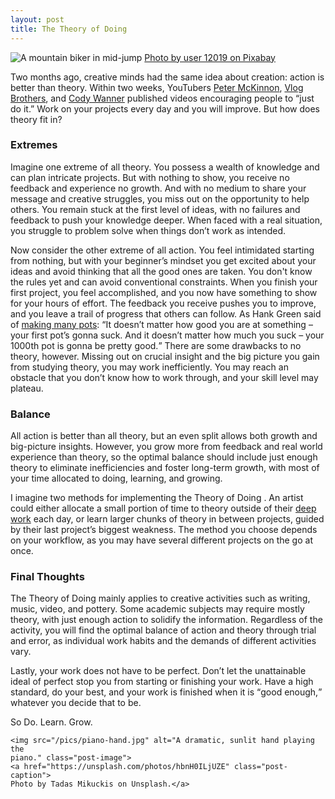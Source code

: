 ```yaml
---
layout: post
title: The Theory of Doing
---
```


![A mountain biker in mid-jump](/image/bmx.jpg)
[Photo by user 12019 on Pixabay](https://pixabay.com/photo-95032/)

Two months ago, creative minds had the same idea about creation: action is 
    better than theory.
	 Within two weeks, YouTubers <a target="_black" href="https://www.youtube.
	 com/watch?v=ksDDSIlTe3w">Peter McKinnon</a>, <a target="_blank" href="
	 https://www.youtube.com/watch?v=7dxcO26i9uw">Vlog Brothers</a>, and <a 
	 target="_blank" href="https://www.youtube.com/watch?v=iVnPqQpMfwU">Cody 
	 Wanner</a> published videos encouraging people to “just do it.”
	 Work on your projects every day and you will improve.
	 But how does theory fit in?
  </p>
  <h3>Extremes</h3>
  <p>
    Imagine one extreme of all theory.
	 You possess a wealth of knowledge and can plan intricate projects.
	 But with nothing to show, you receive no feedback and experience no growth.
	 And with no medium to share your message and creative struggles, you miss 
	 out on the opportunity to help others.
	 You remain stuck at the first level of ideas, with no failures and 
	 feedback to push your knowledge deeper.
	 When faced with a real situation, you struggle to problem solve when 
	 things don’t work as intended.	
  </p>
  <p>
    Now consider the other extreme of all action.
	 You feel intimidated starting from nothing, but with your beginner’s 
	 mindset you get excited about your ideas and avoid thinking that all the 
	 good ones are taken.
	 You don't know the rules yet and can avoid conventional constraints.
	 When you finish your first project, you feel accomplished, and you now 
	 have something to show for your hours of effort.
	 The feedback you receive pushes you to improve, and you leave a trail of 
	 progress that others can follow. 
	 As Hank Green said of <a target="_blank" href="https://www.youtube.com/
	 watch?v=7dxcO26i9uw">making many pots</a>: <q>It doesn’t matter how good 
	 you are at something – your first pot’s gonna suck. And it doesn’t matter 
	 how much you suck – your 1000th pot is gonna be pretty good.</q>
	 There are some drawbacks to no theory, however.
	 Missing out on crucial insight and the big picture you gain from studying 
	 theory, you may work inefficiently.
	 You may reach an obstacle that you don’t know how to work through, and 
	 your skill level may plateau. 
  </p>
  <h3>Balance</h3>
  <p>
    All action is better than all theory, but an even split allows both growth 
    and big-picture insights. 
	 However, you grow more from feedback and real world experience than 
	 theory, so the optimal balance should include just enough theory to 
	 eliminate inefficiencies and foster long-term growth, with most of your 
	 time allocated to doing, learning, and growing.
  </p>
  <p>
    I imagine two methods for implementing the Theory of Doing .
	 An artist could either allocate a small portion of time to theory outside 
	 of their <a target="_blank" href="http://calnewport.com/books/deep-work/">
	 deep work</a> each day, or learn larger chunks of theory in between 
	 projects, guided by their last project’s biggest weakness.
	 The method you choose depends on your workflow, as you may have several 
	 different projects on the go at once.
  </p>
  <h3>Final Thoughts</h3>
  <p>
    The Theory of Doing mainly applies to creative activities such as writing, 
    music, video, and pottery.
    Some academic subjects may require mostly theory, with just enough action 
    to solidify the information.
    Regardless of the activity, you will find the optimal balance of action 
    and theory through trial and error, as individual work habits and the 
    demands of different activities vary.	
  </p>
  <p>
    Lastly, your work does not have to be perfect.
    Don’t let the unattainable ideal of perfect stop you from starting or 
    finishing your work.
    Have a high standard, do your best, and your work is finished when it is 
    <q>good enough,</q> whatever you decide that to be.
  </p>
  <p>
    So Do.
	 Learn.
	 Grow.
  </p>
		
	<img src="/pics/piano-hand.jpg" alt="A dramatic, sunlit hand playing the 
	piano." class="post-image">
	<a href="https://unsplash.com/photos/hbnH0ILjUZE" class="post-caption">
	Photo by Tadas Mikuckis on Unsplash.</a>
